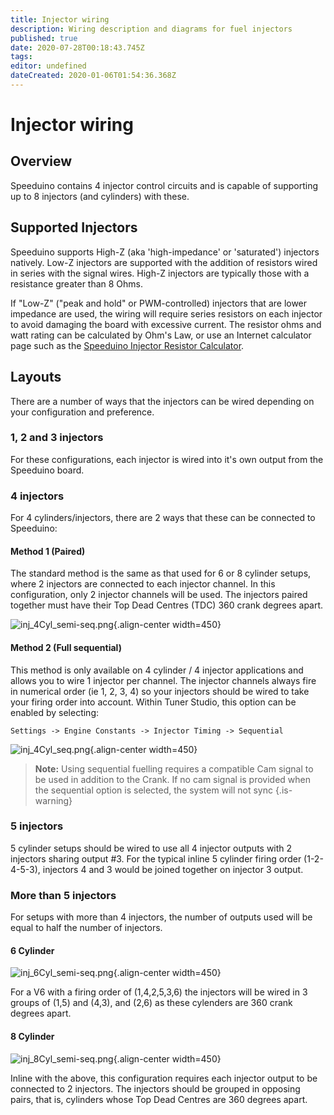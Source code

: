 ```yaml
---
title: Injector wiring
description: Wiring description and diagrams for fuel injectors
published: true
date: 2020-07-28T00:18:43.745Z
tags: 
editor: undefined
dateCreated: 2020-01-06T01:54:36.368Z
---
```


# Injector wiring
## Overview
Speeduino contains 4 injector control circuits and is capable of supporting up to 8 injectors (and cylinders) with these.

## Supported Injectors
Speeduino supports High-Z (aka 'high-impedance' or 'saturated') injectors natively. Low-Z injectors are supported with the addition of resistors wired in series with the signal wires. High-Z injectors are typically those with a resistance greater than 8 Ohms.

If "Low-Z" ("peak and hold" or PWM-controlled) injectors that are lower impedance are used, the wiring will require series resistors on each injector to avoid damaging the board with excessive current. The resistor ohms and watt rating can be calculated by Ohm's Law, or use an Internet calculator page such as the [Speeduino Injector Resistor Calculator](http://efistuff.orgfree.com/InjectorResistorCalculator.html).

## Layouts
There are a number of ways that the injectors can be wired depending on your configuration and preference.

### 1, 2 and 3 injectors

For these configurations, each injector is wired into it's own output from the Speeduino board.

### 4 injectors

For 4 cylinders/injectors, there are 2 ways that these can be connected to Speeduino:

#### Method 1 (Paired)

The standard method is the same as that used for 6 or 8 cylinder setups, where 2 injectors are connected to each injector channel. In this configuration, only 2 injector channels will be used. The injectors paired together must have their Top Dead Centres (TDC) 360 crank degrees apart.

![inj_4Cyl_semi-seq.png](/img/wiring/inj_4Cyl_semi-seq.png){.align-center width=450}

#### Method 2 (Full sequential)

This method is only available on 4 cylinder / 4 injector applications and allows you to wire 1 injector per channel. The injector channels always fire in numerical order (ie 1, 2, 3, 4) so your injectors should be wired to take your firing order into account. Within Tuner Studio, this option can be enabled by selecting:

`Settings -> Engine Constants -> Injector Timing -> Sequential`

![inj_4Cyl_seq.png](/img/wiring/inj_4Cyl_seq.png){.align-center width=450}

> **Note:** Using sequential fuelling requires a compatible Cam signal to be used in addition to the Crank. If no cam signal is provided when the sequential option is selected, the system will not sync
{.is-warning}


### 5 injectors

5 cylinder setups should be wired to use all 4 injector outputs with 2 injectors sharing output \#3. For the typical inline 5 cylinder firing order (1-2-4-5-3), injectors 4 and 3 would be joined together on injector 3 output.

### More than 5 injectors

For setups with more than 4 injectors, the number of outputs used will be equal to half the number of injectors.

#### 6 Cylinder
![inj_6Cyl_semi-seq.png](/img/wiring/inj_6Cyl_semi-seq.png){.align-center width=450}

For a V6 with a firing order of (1,4,2,5,3,6) the injectors will be wired in 3 groups of (1,5) and (4,3), and (2,6) as these cylenders are 360 crank degrees apart.

#### 8 Cylinder
![inj_8Cyl_semi-seq.png](/img/wiring/inj_8Cyl_semi-seq.png){.align-center width=450}

Inline with the above, this configuration requires each injector output to be connected to 2 injectors.
The injectors should be grouped in opposing pairs, that is, cylinders whose Top Dead Centres are 360 degrees apart.